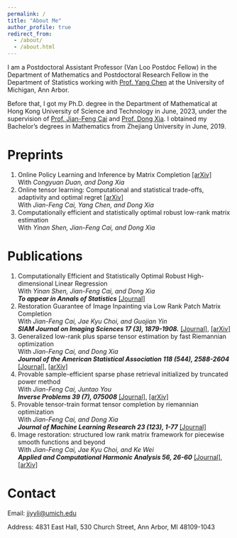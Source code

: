```yaml
---
permalink: /
title: "About Me"
author_profile: true
redirect_from: 
  - /about/
  - /about.html
---
```


I am a Postdoctoral Assistant Professor (Van Loo Postdoc Fellow) in the Department of Mathematics and Postdoctoral Research Fellow in the Department of Statistics working with [Prof. Yang Chen](https://yangchenfunstatistics.github.io/yangchen.github.io//) at the University of Michigan, Ann Arbor. 

Before that, I got my Ph.D. degree in the Department of Mathematical at Hong Kong University of Science and Technology in June, 2023, under the supervision of [Prof. Jian-Feng Cai](https://www.math.hkust.edu.hk/~jfcai/) and [Prof. Dong Xia](https://www.math.hkust.edu.hk/~madxia/). I obtained my Bachelor’s degrees in Mathematics from Zhejiang University in June, 2019.



Preprints
======
1. Online Policy Learning and Inference by Matrix Completion  [[arXiv]](https://arxiv.org/pdf/2404.17398)  
   With *Congyuan Duan, and Dong Xia*
1. Online tensor learning: Computational and statistical trade-offs, adaptivity and optimal regret  [[arXiv]](https://arxiv.org/pdf/2306.03372)    
   With *Jian-Feng Cai, Yang Chen, and Dong Xia* 
1. Computationally efficient and statistically optimal robust low-rank matrix estimation  
   With *Yinan Shen, Jian-Feng Cai, and Dong Xia*

Publications
======
1. Computationally Efficient and Statistically Optimal Robust High-dimensional Linear Regression  
   With *Yinan Shen, Jian-Feng Cai, and Dong Xia*  
   ***To appear in Annals of Statistics*** [[Journal]](https://www.e-publications.org/ims/submission/AOS/user/submissionFile/60279?confirm=e20d239c)
1. Restoration Guarantee of Image Inpainting via Low Rank Patch Matrix Completion    
   With *Jian-Feng Cai, Jae Kyu Choi, and Guojian Yin*  
   ***SIAM Journal on Imaging Sciences 17 (3), 1879-1908.*** [[Journal]](https://epubs.siam.org/doi/abs/10.1137/23M1614456), [[arXiv]](https://arxiv.org/pdf/2309.01328)
1. Generalized low-rank plus sparse tensor estimation by fast Riemannian optimization  
   With *Jian-Feng Cai, and Dong Xia*  
   ***Journal of the American Statistical Association 118 (544), 2588-2604***  [[Journal]](https://www.tandfonline.com/doi/abs/10.1080/01621459.2022.2063131), [[arXiv]](https://arxiv.org/pdf/2103.08895)
1. Provable sample-efficient sparse phase retrieval initialized by truncated power method  
   With *Jian-Feng Cai, Juntao You*  
   ***Inverse Problems 39 (7), 075008***  [[Journal]](https://iopscience.iop.org/article/10.1088/1361-6420/acd8b8/meta), [[arXiv]](https://arxiv.org/pdf/2210.14628)
1. Provable tensor-train format tensor completion by riemannian optimization    
   With *Jian-Feng Cai, and Dong Xia*  
   ***Journal of Machine Learning Research 23 (123), 1-77***  [[Journal]](https://www.jmlr.org/papers/v23/21-1138.html)
1. Image restoration: structured low rank matrix framework for piecewise smooth functions and beyond    
   With *Jian-Feng Cai, Jae Kyu Choi, and Ke Wei*  
   ***Applied and Computational Harmonic Analysis 56, 26-60***  [[Journal]](https://www.sciencedirect.com/science/article/abs/pii/S1063520321000634), [[arXiv]](https://arxiv.org/pdf/2012.06827)


Contact
======
Email: jjyyli@umich.edu

Address: 4831 East Hall, 530 Church Street, Ann Arbor, MI 48109-1043



